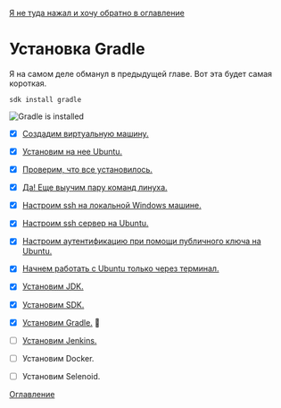 [Я не туда нажал и хочу обратно в оглавление](./000%20toc.md)
# Установка Gradle
Я на самом деле обманул в предыдущей главе. Вот эта будет самая короткая.

```sdk install gradle```

![Gradle is installed](./img/012%20GradleInstall.jpg)

- [x] [Создадим виртуальную машину.](005%20vm%20and%20ubuntu.md)
- [x] [Установим на нее Ubuntu.](005%20vm%20and%20ubuntu.md)
- [x] [Проверим, что все установилось.](006%20checkWeAreOkay.md) 
- [x] [Да! Еще выучим пару команд линуха.](006%20checkWeAreOkay.md)
- [x] [Настроим ssh на локальной Windows машине.](007%20sshLocalWindows.md)
- [x] [Настроим ssh сервер на Ubuntu.](008%20sshOnVm.md)
- [x] [Настроим аутентификацию при помощи публичного ключа на Ubuntu.](009%20ssh-passwordless.md)
- [x] [Начнем работать с Ubuntu только через терминал.](009%20ssh-passwordless.md)
- [x] [Установим JDK.](010%20InstallJDK.md) 
- [x] [Установим SDK.](011%20SDK.md) 
- [x] [Установим Gradle.](012%20GradleInstall.md) :elephant:
- [ ] [Установим Jenkins.](013%20InstallJenkins.md)
- [ ] Установим Docker.
- [ ] Установим Selenoid.


[Оглавление](./000%20toc.md)